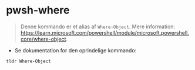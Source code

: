 # pwsh-where

> Denne kommando er et alias af `Where-Object`.
> Mere information: <https://learn.microsoft.com/powershell/module/microsoft.powershell.core/where-object>.

- Se dokumentation for den oprindelige kommando:

`tldr Where-Object`
